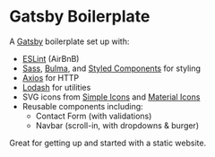 # Gatsby Boilerplate

A [Gatsby](https://www.gatsbyjs.org/) boilerplate set up with:
* [ESLint](https://eslint.org/) (AirBnB)
* [Sass](http://sass-lang.com/), [Bulma](bulma.io), and [Styled Components](https://www.styled-components.com/) for styling
* [Axios](https://github.com/mzabriskie/axios) for HTTP
* [Lodash](https://lodash.com/) for utilities
* SVG icons from [Simple Icons](https://simpleicons.org/) and [Material Icons](https://material.io/icons/)
* Reusable components including:
  * Contact Form (with validations)
  * Navbar (scroll-in, with dropdowns & burger)

Great for getting up and started with a static website.
